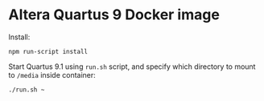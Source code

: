 # Altera Quartus 9 Docker image

Install:
```
npm run-script install
```

Start Quartus 9.1 using `run.sh` script, and specify which directory to mount to `/media` inside container:
```
./run.sh ~
```
